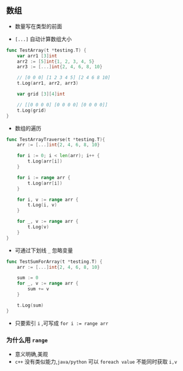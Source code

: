 ## 数组

- 数量写在类型的前面

- `[...]` 自动计算数组大小

```go
func TestArray(t *testing.T) {
	var arr1 [3]int
	arr2 := [5]int{1, 2, 3, 4, 5}
	arr3 := [...]int{2, 4, 6, 8, 10}

	// [0 0 0] [1 2 3 4 5] [2 4 6 8 10]
	t.Log(arr1, arr2, arr3)

	var grid [3][4]int

	// [[0 0 0 0] [0 0 0 0] [0 0 0 0]]
	t.Log(grid)
}
```

- 数组的遍历

```go
func TestArrayTraverse(t *testing.T){
	arr := [...]int{2, 4, 6, 8, 10}

	for i := 0; i < len(arr); i++ {
		t.Log(arr[i])
	}

	for i := range arr {
		t.Log(arr[i])
	}

	for i, v := range arr {
		t.Log(i, v)
	}

	for _, v := range arr {
		t.Log(v)
	}
}
```

- 可通过下划线 `_` 忽略变量

```go
func TestSumForArray(t *testing.T) {
	arr := [...]int{2, 4, 6, 8, 10}

	sum := 0
	for _, v := range arr {
		sum += v
	}

	t.Log(sum)
}
```

- 只要索引 `i` ,可写成 `for i := range arr`

### 为什么用 `range`

- 意义明确,美观
- `c++` 没有类似能力,`java/python` 可以 `foreach value` 不能同时获取 `i,v`


